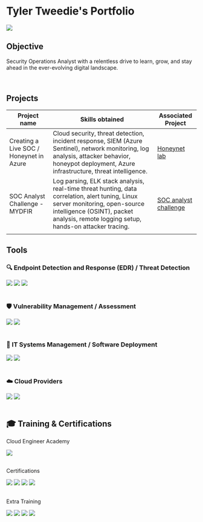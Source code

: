 # Tyler Tweedie's Portfolio

<a href="https://www.linkedin.com/in/tylertweedie" target="_blank">
  <img src="https://img.shields.io/badge/-LinkedIn-0072b1?&style=for-the-badge&logo=linkedin&logoColor=white" />
</a>
<br>

## Objective

Security Operations Analyst with a relentless drive to learn, grow, and stay ahead in the ever-evolving digital landscape.

<br>

## Projects

|Project name                               | Skills obtained                               | Associated Project         |
|-------------------                        |-----------------------------------------------|----------------------------|
|Creating a Live SOC / Honeynet in Azure    |Cloud security, threat detection, incident response, SIEM (Azure Sentinel), network monitoring, log analysis, attacker behavior, honeypot deployment, Azure infrastructure, threat intelligence.                             | <a href="https://github.com/TylerTweedie/Cloud-SOC">Honeynet lab</a>|
|SOC Analyst Challenge - MYDFIR             |Log parsing, ELK stack analysis, real-time threat hunting, data correlation, alert tuning, Linux server monitoring, open-source intelligence (OSINT), packet analysis, remote logging setup, hands-on attacker tracing.     | <a href="https://github.com/TylerTweedie/MyDFIR-SOC-analyst(https://tylertweedie.github.io/MyDFIR-SOC-analyst/)">SOC analyst challenge</a>|
|                                           |                                               | |


## Tools

### 🔍 Endpoint Detection and Response (EDR) / Threat Detection
<div>
    <img src="https://img.shields.io/badge/-CrowdStrike-E4002B?style=for-the-badge&logo=CrowdStrike&logoColor=white" />
    <img src="https://img.shields.io/badge/-Elastic%20Security-005571?style=for-the-badge&logo=elastic&logoColor=white" />
    <img src="https://img.shields.io/badge/-Microsoft_Defender_for_Endpoint-00A4EF?&style=for-the-badge&logo=Microsoft&logoColor=white" />
</div>

<br>

### 🛡️ Vulnerability Management / Assessment
<div>
    <img src="https://img.shields.io/badge/-Tenable-0296D8?style=for-the-badge&logo=Tenable&logoColor=white" />
    <img src="https://img.shields.io/badge/-Microsoft%20Entra-0078D4?style=for-the-badge&logo=microsoft&logoColor=white" />

</div>

<br>

### 🧰 IT Systems Management / Software Deployment
<div>
    <img src="https://img.shields.io/badge/-PDQ%20Deploy-1A1A1A?style=for-the-badge&logo=windows&logoColor=white" />
    <img src="https://img.shields.io/badge/-Action1-007ACC?style=for-the-badge&logo=security&logoColor=white" />
</div>

<br>

### ☁️ Cloud Providers
<div>
    <img src="https://img.shields.io/badge/AWS-232F3E?style=for-the-badge&logo=Amazon%20AWS&logoColor=white" />
    <img src="https://img.shields.io/badge/Azure-0078D4?style=for-the-badge&logo=Microsoft%20Azure&logoColor=white" />
</div>

<br>


## 🎓 Training & Certifications
<div>
</div>

Cloud Engineer Academy


<div>
<img src="https://img.shields.io/badge/-Cloud%20Engineer%20Academy-5C2D91?style=for-the-badge&logo=Cloudflare&logoColor=white" />
</div>

<br>

Certifications


<div>
<img src="https://img.shields.io/badge/-Security%2B-FF0000?&style=for-the-badge&logo=CompTIA&logoColor=white" />
<img src="https://img.shields.io/badge/ISC²%20Certified%20in%20Cybersecurity-006400?style=for-the-badge&logo=ISC2&logoColor=white" />
<img src="https://img.shields.io/badge/Google%20Cybersecurity%20Certificate-4285F4?style=for-the-badge&logo=Google&logoColor=white" />
<img src="https://img.shields.io/badge/FEMA%20ICS--100%20Certified-2E5C6E?style=for-the-badge&logo=GovTech&logoColor=white" />

</div>

<br>

Extra Training


<div>
<img src="https://img.shields.io/badge/Professor%20Messer%20A%2B-EA4335?style=for-the-badge&logo=BookStack&logoColor=white" />
<img src="https://img.shields.io/badge/Professor%20Messer%20Network%2B-4285F4?style=for-the-badge&logo=BookStack&logoColor=white" />
<img src="https://img.shields.io/badge/Professor%20Messer%20Security%2B-34A853?style=for-the-badge&logo=BookStack&logoColor=white" />
<img src="https://img.shields.io/badge/Linux%20Journey-000000?style=for-the-badge&logo=Linux&logoColor=white" />
</div>
